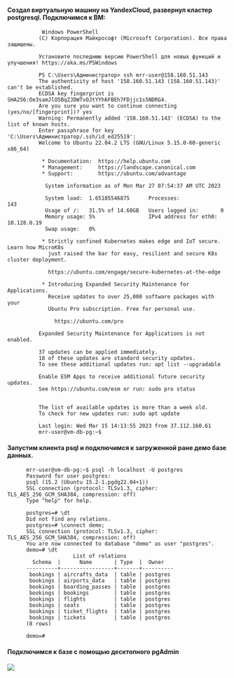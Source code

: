#### Создал виртуальную машину на YandexCloud, развернул кластер postgresql. Подключимся к ВМ:
               Windows PowerShell
              (C) Корпорация Майкрософт (Microsoft Corporation). Все права защищены.

              Установите последнюю версию PowerShell для новых функций и улучшения! https://aka.ms/PSWindows

              PS C:\Users\Администратор> ssh mrr-user@158.160.51.143
              The authenticity of host '158.160.51.143 (158.160.51.143)' can't be established.
              ECDSA key fingerprint is SHA256:Oe3samJlO5BqZJDWTvOJtYYh6FBEh7FDjjc1s5NDRG4.
              Are you sure you want to continue connecting (yes/no/[fingerprint])? yes
              Warning: Permanently added '158.160.51.143' (ECDSA) to the list of known hosts.
              Enter passphrase for key 'C:\Users\Администратор/.ssh/id_ed25519':
              Welcome to Ubuntu 22.04.2 LTS (GNU/Linux 5.15.0-60-generic x86_64)

               * Documentation:  https://help.ubuntu.com
               * Management:     https://landscape.canonical.com
               * Support:        https://ubuntu.com/advantage

                System information as of Mon Mar 27 07:54:37 AM UTC 2023

                System load:  1.65185546875      Processes:             143
                Usage of /:   31.5% of 14.68GB   Users logged in:       0
                Memory usage: 5%                 IPv4 address for eth0: 10.128.0.19
                Swap usage:   0%

               * Strictly confined Kubernetes makes edge and IoT secure. Learn how MicroK8s
                 just raised the bar for easy, resilient and secure K8s cluster deployment.

                 https://ubuntu.com/engage/secure-kubernetes-at-the-edge

               * Introducing Expanded Security Maintenance for Applications.
                 Receive updates to over 25,000 software packages with your
                 Ubuntu Pro subscription. Free for personal use.

                   https://ubuntu.com/pro

              Expanded Security Maintenance for Applications is not enabled.

              37 updates can be applied immediately.
              18 of these updates are standard security updates.
              To see these additional updates run: apt list --upgradable

              Enable ESM Apps to receive additional future security updates.
              See https://ubuntu.com/esm or run: sudo pro status


              The list of available updates is more than a week old.
              To check for new updates run: sudo apt update

              Last login: Wed Mar 15 14:13:55 2023 from 37.112.160.61
              mrr-user@vm-db-pg:~$


#### Запустим клиента psql и подключимся к загруженной ране демо базе данных.

          mrr-user@vm-db-pg:~$ psql -h localhost -U postgres
          Password for user postgres:
          psql (15.2 (Ubuntu 15.2-1.pgdg22.04+1))
          SSL connection (protocol: TLSv1.3, cipher: TLS_AES_256_GCM_SHA384, compression: off)
          Type "help" for help.

          postgres=# \dt
          Did not find any relations.
          postgres=# \connect demo;
          SSL connection (protocol: TLSv1.3, cipher: TLS_AES_256_GCM_SHA384, compression: off)
          You are now connected to database "demo" as user "postgres".
          demo=# \dt
                         List of relations
            Schema  |      Name       | Type  |  Owner
          ----------+-----------------+-------+----------
           bookings | aircrafts_data  | table | postgres
           bookings | airports_data   | table | postgres
           bookings | boarding_passes | table | postgres
           bookings | bookings        | table | postgres
           bookings | flights         | table | postgres
           bookings | seats           | table | postgres
           bookings | ticket_flights  | table | postgres
           bookings | tickets         | table | postgres
          (8 rows)

          demo=#

#### Подключимся к базе с помощью десктопного pgAdmin
<image src="/images/pgAdmin.png">
